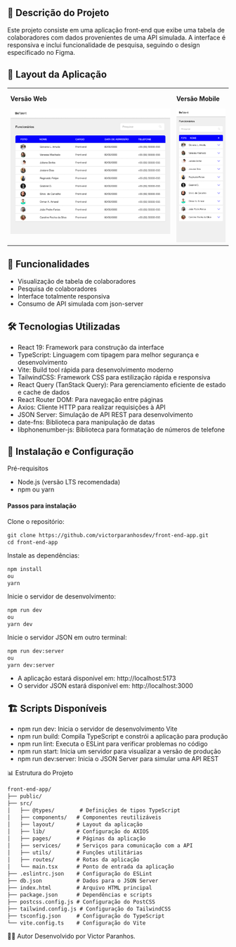 ## 📝 Descrição do Projeto

Este projeto consiste em uma aplicação front-end que exibe uma tabela de colaboradores com dados provenientes de uma API simulada. A interface é responsiva e inclui funcionalidade de pesquisa, seguindo o design especificado no Figma.

## 📱 Layout da Aplicação

<table>
  <tr align="left" valign="top">
    <td width="60%">
      <p><strong>Versão Web</strong></p>
      <img alt="Layout Web" src="/public/web.jpg" width="100%">
    </td>
    <td width="20%">
      <p><strong>Versão Mobile</strong></p>
      <img alt="Layout Mobile" src="/public/mobile.jpg" width="100%">
    </td>
  </tr>
</table>

## 🚀 Funcionalidades

- Visualização de tabela de colaboradores
- Pesquisa de colaboradores
- Interface totalmente responsiva
- Consumo de API simulada com json-server

## 🛠️ Tecnologias Utilizadas

- React 19: Framework para construção da interface
- TypeScript: Linguagem com tipagem para melhor segurança e desenvolvimento
- Vite: Build tool rápida para desenvolvimento moderno
- TailwindCSS: Framework CSS para estilização rápida e responsiva
- React Query (TanStack Query): Para gerenciamento eficiente de estado e cache de dados
- React Router DOM: Para navegação entre páginas
- Axios: Cliente HTTP para realizar requisições à API
- JSON Server: Simulação de API REST para desenvolvimento
- date-fns: Biblioteca para manipulação de datas
- libphonenumber-js: Biblioteca para formatação de números de telefone

## 🔧 Instalação e Configuração
Pré-requisitos

- Node.js (versão LTS recomendada)
- npm ou yarn

#### Passos para instalação

Clone o repositório:

```
git clone https://github.com/victorparanhosdev/front-end-app.git
cd front-end-app
```

Instale as dependências:
```
npm install
ou
yarn
```

Inicie o servidor de desenvolvimento:

```
npm run dev
ou
yarn dev
```

Inicie o servidor JSON em outro terminal:
```
npm run dev:server
ou
yarn dev:server
```

- A aplicação estará disponível em: http://localhost:5173
- O servidor JSON estará disponível em: http://localhost:3000

## 🏗️ Scripts Disponíveis

- npm run dev: Inicia o servidor de desenvolvimento Vite
- npm run build: Compila TypeScript e constrói a aplicação para produção
- npm run lint: Executa o ESLint para verificar problemas no código
- npm run start: Inicia um servidor para visualizar a versão de produção
- npm run dev:server: Inicia o JSON Server para simular uma API REST

📊 Estrutura do Projeto

```
front-end-app/
├── public/
├── src/
│   ├── @types/        # Definições de tipos TypeScript
│   ├── components/   # Componentes reutilizáveis
│   ├── layout/       # Layout da aplicação
│   ├── lib/          # Configuração do AXIOS
│   ├── pages/        # Páginas da aplicação
│   ├── services/     # Serviços para comunicação com a API
│   ├── utils/        # Funções utilitárias
│   ├── routes/       # Rotas da aplicação
│   └── main.tsx      # Ponto de entrada da aplicação
├── .eslintrc.json    # Configuração do ESLint
├── db.json           # Dados para o JSON Server
├── index.html        # Arquivo HTML principal
├── package.json      # Dependências e scripts
├── postcss.config.js # Configuração do PostCSS
├── tailwind.config.js # Configuração do TailwindCSS
├── tsconfig.json     # Configuração do TypeScript
└── vite.config.ts    # Configuração do Vite
```
👨‍💻 Autor
Desenvolvido por Victor Paranhos.
